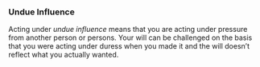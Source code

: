###  **Undue Influence**

Acting under _undue influence_ means that you are acting under pressure from
another person or persons. Your will can be challenged on the basis that you
were acting under duress when you made it and the will doesn’t reflect what
you actually wanted.
